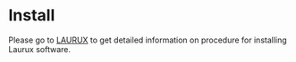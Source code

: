 # Install

Please go to [LAURUX](http://www.laurux.fr)
to get detailed information on procedure for installing
Laurux software.

